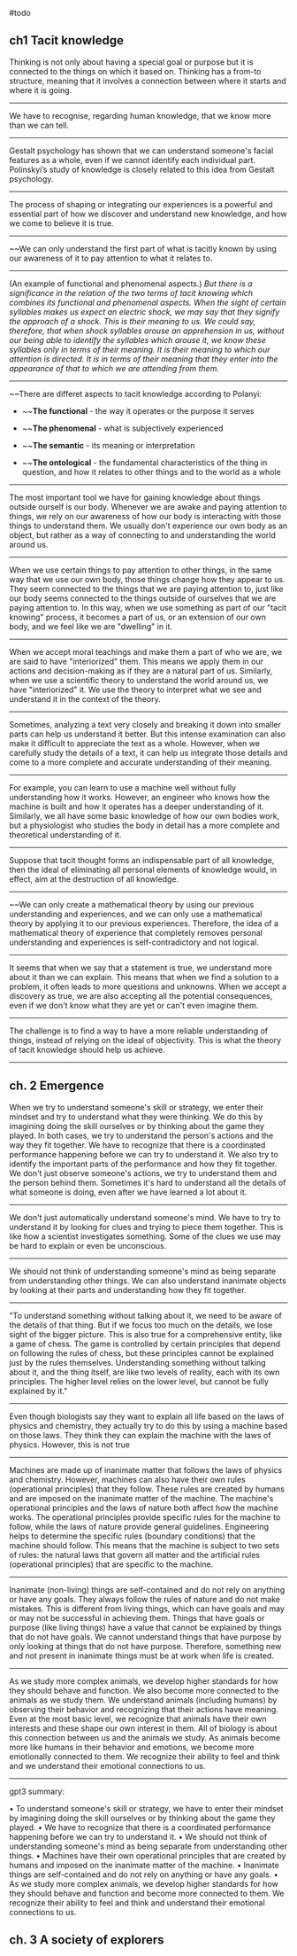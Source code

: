 #todo 

## ch1 Tacit knowledge

Thinking is not only about having a special goal or purpose but it is connected to the things on which it based on. Thinking has a from-to structure, meaning that it involves a connection between where it starts and where it is going.

-----

We have to recognise, regarding human knowledge, that we know more than we can tell.

-----

Gestalt psychology has shown that we can understand someone's facial features as a whole, even if we cannot identify each individual part. Polinskyi’s study of knowledge is closely related to this idea from Gestalt psychology.

-----

The process of shaping or integrating our experiences is a powerful and essential part of how we discover and understand new knowledge, and how we come to believe it is true.

-----

~~We can only understand the first part of what is tacitly known by using our awareness of it to pay attention to what it relates to.

-----

(An example of functional and phenomenal aspects.)
*But there is a significance in the relation of the two terms of tacit knowing which combines its functional and phenomenal aspects. When the sight of certain syllables makes us expect an electric shock, we may say that they signify the approach of a shock. This is their meaning to us. We could say, therefore, that when shock syllables arouse an apprehension in us, without our being able to identify the syllables which arouse it, we know these syllables only in terms of their meaning. It is their meaning to which our attention is directed. It is in terms of their meaning that they enter into the appearance of that to which we are attending from them.*

-----

~~There are differet aspects to tacit knowledge according to Polanyi:

- ~~**The functional** - the way it operates or the purpose it serves

- ~~**The phenomenal** - what is subjectively experienced

- ~~**The semantic** - its meaning or interpretation

- ~~**The ontological** - the fundamental characteristics of the thing in question, and how it relates to other things and to the world as a whole

-----

The most important tool we have for gaining knowledge about things outside ourself is our body. Whenever we are awake and paying attention to things, we rely on our awareness of how our body is interacting with those things to understand them. We usually don't experience our own body as an object, but rather as a way of connecting to and understanding the world around us.

-----


When we use certain things to pay attention to other things, in the same way that we use our own body, those things change how they appear to us. They seem connected to the things that we are paying attention to, just like our body seems connected to the things outside of ourselves that we are paying attention to. In this way, when we use something as part of our "tacit knowing" process, it becomes a part of us, or an extension of our own body, and we feel like we are "dwelling" in it.

-----

When we accept moral teachings and make them a part of who we are, we are said to have "interiorized" them. This means we apply them in our actions and decision-making as if they are a natural part of us. Similarly, when we use a scientific theory to understand the world around us, we have "interiorized" it. We use the theory to interpret what we see and understand it in the context of the theory.

-----

Sometimes, analyzing a text very closely and breaking it down into smaller parts can help us understand it better. But this intense examination can also make it difficult to appreciate the text as a whole. However, when we carefully study the details of a text, it can help us integrate those details and come to a more complete and accurate understanding of their meaning.

-----

For example, you can learn to use a machine well without fully understanding how it works. However, an engineer who knows how the machine is built and how it operates has a deeper understanding of it. Similarly, we all have some basic knowledge of how our own bodies work, but a physiologist who studies the body in detail has a more complete and theoretical understanding of it.

-----

﻿Suppose that tacit thought forms an indispensable part of all knowledge, then the ideal of eliminating all personal elements of knowledge would, in effect, aim at the destruction of all knowledge. 

-----

~~We can only create a mathematical theory by using our previous understanding and experiences, and we can only use a mathematical theory by applying it to our previous experiences. Therefore, the idea of a mathematical theory of experience that completely removes personal understanding and experiences is self-contradictory and not logical.

-----

It seems that when we say that a statement is true, we understand more about it than we can explain. This means that when we find a solution to a problem, it often leads to more questions and unknowns. When we accept a discovery as true, we are also accepting all the potential consequences, even if we don't know what they are yet or can't even imagine them.


-----

The challenge is to find a way to have a more reliable understanding of things, instead of relying on the ideal of objectivity. This is what the theory of tacit knowledge should help us achieve.

-----

## ch. 2 Emergence

When we try to understand someone's skill or strategy, we enter their mindset and try to understand what they were thinking. We do this by imagining doing the skill ourselves or by thinking about the game they played. In both cases, we try to understand the person's actions and the way they fit together. We have to recognize that there is a coordinated performance happening before we can try to understand it. We also try to identify the important parts of the performance and how they fit together. We don't just observe someone's actions, we try to understand them and the person behind them. Sometimes it's hard to understand all the details of what someone is doing, even after we have learned a lot about it.

-----

We don't just automatically understand someone's mind. We have to try to understand it by looking for clues and trying to piece them together. This is like how a scientist investigates something. Some of the clues we use may be hard to explain or even be unconscious.

-----

We should not think of understanding someone's mind as being separate from understanding other things. We can also understand inanimate objects by looking at their parts and understanding how they fit together.

-----

"To understand something without talking about it, we need to be aware of the details of that thing. But if we focus too much on the details, we lose sight of the bigger picture. This is also true for a comprehensive entity, like a game of chess. The game is controlled by certain principles that depend on following the rules of chess, but these principles cannot be explained just by the rules themselves. Understanding something without talking about it, and the thing itself, are like two levels of reality, each with its own principles. The higher level relies on the lower level, but cannot be fully explained by it."

-----

Even though biologists say they want to explain all life based on the laws of physics and chemistry, they actually try to do this by using a machine based on those laws. They think they can explain the machine with the laws of physics. However, this is not true

-----

Machines are made up of inanimate matter that follows the laws of physics and chemistry. However, machines can also have their own rules (operational principles) that they follow. These rules are created by humans and are imposed on the inanimate matter of the machine. The machine's operational principles and the laws of nature both affect how the machine works. The operational principles provide specific rules for the machine to follow, while the laws of nature provide general guidelines. Engineering helps to determine the specific rules (boundary conditions) that the machine should follow. This means that the machine is subject to two sets of rules: the natural laws that govern all matter and the artificial rules (operational principles) that are specific to the machine.

-----

Inanimate (non-living) things are self-contained and do not rely on anything or have any goals. They always follow the rules of nature and do not make mistakes. This is different from living things, which can have goals and may or may not be successful in achieving them. Things that have goals or purpose (like living things) have a value that cannot be explained by things that do not have goals. We cannot understand things that have purpose by only looking at things that do not have purpose. Therefore, something new and not present in inanimate things must be at work when life is created.

-----

As we study more complex animals, we develop higher standards for how they should behave and function. We also become more connected to the animals as we study them. We understand animals (including humans) by observing their behavior and recognizing that their actions have meaning. Even at the most basic level, we recognize that animals have their own interests and these shape our own interest in them. All of biology is about this connection between us and the animals we study. As animals become more like humans in their behavior and emotions, we become more emotionally connected to them. We recognize their ability to feel and think and we understand their emotional connections to us.

-----
gpt3 summary:
  
• To understand someone's skill or strategy, we have to enter their mindset by imagining doing the skill ourselves or by thinking about the game they played. 
• We have to recognize that there is a coordinated performance happening before we can try to understand it.
• We should not think of understanding someone's mind as being separate from understanding other things.
• Machines have their own operational principles that are created by humans and imposed on the inanimate matter of the machine.
• Inanimate things are self-contained and do not rely on anything or have any goals.
• As we study more complex animals, we develop higher standards for how they should behave and function and become more connected to them. We recognize their ability to feel and think and understand their emotional connections to us.



## ch. 3 A society of explorers


  
